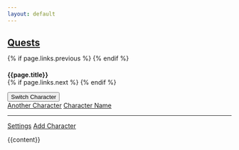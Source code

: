 ```yaml
---
layout: default
---
```



<div class="container">
  <nav class="level">
      <div class="level-left">
          <p class="level-item">
              <h1 style="margin-bottom: 0" class="title is-3 has-text-centered"><a href="/quests/">Quests</a></h1>
          </p>
          <p class="level-item">
              {% if page.links.previous %}
              <a href="{{ page.links.previous }}">
                <span class="icon">
                  <i class="fas fa-chevron-circle-left"></i>
                </span>
              </a>
              {% endif %}
              <h4 style="margin-bottom: 0" class="subtitle is-4">{{page.title}}</h4>
              {% if page.links.next %}
              <a href="{{ page.links.next }}">
                <span class="icon">
                  <i class="fas fa-chevron-circle-right"></i>
                </span>
              </a>
              {% endif %}
          </p>
      </div>
      <div class="level-right">
        <p class="level-item">
          <div class="dropdown" id="profile-dropdown">
            <div class="dropdown-trigger">
              <button class="button" aria-haspopup="true" aria-controls="dropdown-menu">
                <span id="profile-active">Switch Character</span>
                <span class="icon is-small">
                  <i class="fas fa-angle-down" aria-hidden="true"></i>
                </span>
              </button>
            </div>
            <div class="dropdown-menu" id="dropdown-menu" role="menu">
              <div class="dropdown-content">
                <div id="profile-list"> 
                  <a href="#" class="dropdown-item">Another Character</a>
                  <a href="#" class="dropdown-item is-active">Character Name</a>
                </div>
                <hr class="dropdown-divider" />
                <a href="/characters/settings" class="dropdown-item is-hidden" id="profile-settings">Settings</a>
                <a href="/characters/add" class="dropdown-item">Add Character</a>
              </div>
            </div>
          </div>
        </p>
      </div>
  </nav>


{{content}}

<script>
document.addEventListener("DOMContentLoaded", async () => {
  updateProfiles()
})

function updateProfiles() {
  const activeProfile = getActiveProfile()
  const allProfiles = getAllProfiles()

  const profileDropdown = document.getElementById("profile-dropdown")
  const settingsButton = document.getElementById("profile-settings")
  const activeLabel = document.getElementById("profile-active")

  profileDropdown.onclick = () => {
    profileDropdown.classList.toggle("is-active")
  }

  if (activeProfile) {
    activeLabel.innerHTML = activeProfile.characterName
    settingsButton.classList.remove("is-hidden")
  } else {
    activeLabel.innerHTML = 'Select Character'
    settingsButton.classList.add("is-hidden")
  }

  const profileList = document.getElementById("profile-list")
  profileList.innerHTML = '';
  for (const it of allProfiles) {
    const el = document.createElement('a')
    el.classList.add("dropdown-item")
    el.innerHTML = it.characterName
    if (activeProfile && it.id === activeProfile.id) {
      el.classList.add("is-active")
    }
    el.onclick = () => { 
      setActiveProfile(it.id) 
      window.location.reload()
    }
    profileList.appendChild(el)
  }

}
</script>